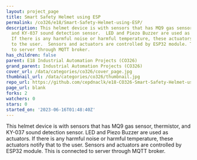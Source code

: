 ```yaml
---
layout: project_page
title: Smart Safety Helmet using ESP
permalink: /co326/e18/Smart-Safety-Helmet-using-ESP/
description: This helmet device is with sensors that has MQ9 gas sensor, thermistor,
  and KY-037 sound detection sensor.  LED and Piezo Buzzer are used as actuators.
  If there is any harmful noise or harmful temperature, these actuators notify that
  to the user.  Sensors and actuators are controlled by ESP32 module. This is connected
  to server through MQTT broker.
has_children: false
parent: E18 Industrial Automation Projects (CO326)
grand_parent: Industrial Automation Projects (CO326)
cover_url: /data/categories/co326/cover_page.jpg
thumbnail_url: /data/categories/co326/thumbnail.jpg
repo_url: https://github.com/cepdnaclk/e18-CO326-Smart-Safety-Helmet-using-ESP
page_url: blank
forks: 2
watchers: 0
stars: 0
started_on: '2023-06-16T01:48:40Z'
---
```


This helmet device is with sensors that has MQ9 gas sensor, thermistor, and KY-037 sound detection sensor.  LED and Piezo Buzzer are used as actuators. If there is any harmful noise or harmful temperature, these actuators notify that to the user.  Sensors and actuators are controlled by ESP32 module. This is connected to server through MQTT broker.